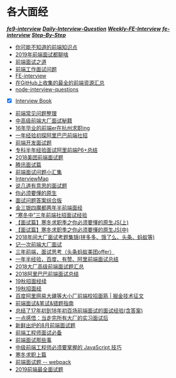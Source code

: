  #  各大面经 #
 
***[fe9-interview](https://github.com/frontend9/fe9-interview)***
***[Daily-Interview-Question](https://github.com/Advanced-Frontend/Daily-Interview-Question)***
***[Weekly-FE-Interview](https://github.com/airuikun/Weekly-FE-Interview)***
***[fe-interview](https://github.com/haizlin/fe-interview)***
***[Step-By-Step](https://github.com/YvetteLau/Step-By-Step)***
- [你可能不知道的前端知识点](https://github.com/justjavac/the-front-end-knowledge-you-may-not-know)
- [2019年前端面试都聊啥](https://mp.weixin.qq.com/s/e-IC588SZPJK2QRBm3KuHA)
- [前端面试之道](https://wangtunan.github.io/blog/interview/#javascript%E5%9F%BA%E7%A1%80%E7%9F%A5%E8%AF%86%E9%9D%A2%E8%AF%95%E9%A2%98)
- [前端工作面试问题](https://h5bp.org/Front-end-Developer-Interview-Questions/translations/chinese/)
- [FE-interview](https://github.com/qiu-deqing/FE-interview)
- [在GitHub上收集的最全的前端资源汇总](https://github.com/helloqingfeng/Awsome-Front-End-learning-resource)
- [node-interview-questions](https://github.com/jimuyouyou/node-interview-questions)
- [x] [Interview Book](https://github.com/Mountain-Buzhou/Interview-Book)
- [前端常见问题整理](https://juejin.im/post/5ac43e7c6fb9a028d1414f84)
- [中高级前端大厂面试秘籍](https://juejin.im/post/5c64d15d6fb9a049d37f9c20)
- [16年毕业的前端er在杭州求职ing](https://juejin.im/post/5a64541bf265da3e2d338862)
- [一年经验初探阿里巴巴前端社招](https://github.com/jawil/blog/issues/22)
- [前端开发面试题](https://github.com/markyun/My-blog/tree/master/Front-end-Developer-Questions)
- [专科半年经验面试阿里前端P6+总结](https://juejin.im/post/5a92c23b5188257a6b06110b)
- [2018美团前端面试题](https://juejin.im/post/5a96c6326fb9a063626408c8)
- [腾讯面试篇](https://juejin.im/post/5c1eec7bf265da61477034ae)
- [前端面试问题小汇集](https://juejin.im/post/5abf8a25f265da23994ea8fa?utm_medium=fe&utm_source=weixinqun)
- [InterviewMap](https://yuchengkai.cn/docs/frontend/#%E5%86%85%E7%BD%AE%E7%B1%BB%E5%9E%8B)
- [说几道有意思的面试题](https://juejin.im/post/5c7a346f518825620677ebe8)
- [你必须要懂的原生](https://juejin.im/post/5cab0c45f265da2513734390)
- [面试问题答案综合版](https://github.com/poetries/FE-Interview-Questions/issues/2)
- [金三银四魔都两年半前端面经](https://juejin.im/post/5cb87f9df265da03555c78ec)
- [“寒冬中”三年前端社招面试经验](https://juejin.im/post/5cb99067f265da038860b239?from=groupmessage&isappinstalled=0)
- [【面试篇】寒冬求职季之你必须要懂的原生JS(上)](https://juejin.im/post/5cab0c45f265da2513734390)
- [【面试篇】寒冬求职季之你必须要懂的原生JS(中)](https://juejin.im/post/5cbd1e33e51d45789161d053)
- [2018年间大厂面试考题集锦(拼多多、饿了么、头条、蚂蚁等)](https://juejin.im/post/5c6297626fb9a04a0e2dada7)
- [记一次前端大厂面试](https://www.zhihu.com/question/41466747/answer/603319365)
- [三年前端，面试思考（头条蚂蚁美团offer）](https://mp.weixin.qq.com/s?__biz=MzI5MjUxNjA4Mw==&mid=2247484348&idx=1&sn=18f6467ddcb4376be022f72e903f7ebc&chksm=ec017a20db76f33677f5677d53d2a52a5b168fdd758abb967c9be5d5f173ff55276e27b55e1d&scene=0&xtrack=1&ascene=56&devicetype=iOS12.0.1&version=16070322&nettype=WIFI&abtest_cookie=BQABAAoACwANABMAFAAFACOXHgBZmR4AhZkeAIqZHgCMmR4AAAA%3D&lang=zh_CN&fontScale=100&pass_ticket=mvN3L77m1anuvk9fxaZLFPLf2Tmj4Av4WWay1z2eWoAgWd0hb4uj7gNE8vxNGxAn&wx_header=1)
- [一年半经验，百度、有赞、阿里前端面试总结](https://juejin.im/post/5befeb5051882511a8527dbe)
- [2018大厂高级前端面试题汇总](https://mp.weixin.qq.com/s/T9vM95jj1GX3kaCOMCUGIw)
- [2018阿里巴巴前端面试总结](https://blog.ihoey.com/posts/Interview/2018-02-28-alibaba-interview.html)
- [19秋招面经续](https://juejin.im/post/5b7432076fb9a009820daa37)
- [19秋招面经](https://juejin.im/post/5b5193e6e51d4519133fa700)
- [百度阿里网易大疆等大小厂前端校招面筋 | 掘金技术征文](https://juejin.im/post/5bb470295188255c5e66f88f)
- [前端面试&笔试&错题指南](https://github.com/forrany/Web-Project)
- [总结了17年初到18年初百场前端面试的面试经验(含答案)](https://segmentfault.com/a/1190000015591521)
- [一点感悟：当走完所有大厂的实习面试后](https://juejin.im/post/5b68f384f265da0fa00a3df0)
- [新鲜出炉的8月前端面试题](https://segmentfault.com/a/1190000015916686)
- [前端工程师面试必备](https://juejin.im/post/5cd0bdfc6fb9a031f10ca08c)
- [前端面试那些事](https://juejin.im/post/5a59db5a518825732d7f8ce5)
- [中级前端工程师必须要掌握的 JavaScript 技巧](https://github.com/yeyan1996/JavaScript)
- [寒冬求职上篇](https://juejin.im/post/5cdb7bc26fb9a0321557044d)
- [前端面试题 -- webpack](https://github.com/Roamen/web-document/issues/7#w15)
- [2019前端最全面试题](https://zhuanlan.zhihu.com/p/63962882?utm_source=wechat_session&utm_medium=social&utm_oi=663734070933196800)
